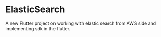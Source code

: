# ElasticSearch
 A new Flutter project on working with elastic search from AWS side and implementing sdk in the flutter.
